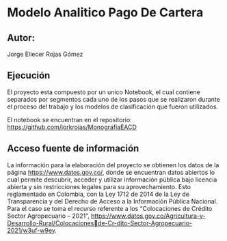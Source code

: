 
# Modelo Analitico Pago De Cartera

## Autor:
Jorge Eliecer Rojas Gómez

## Ejecución

El proyecto esta compuesto por un unico Notebook, el cual contiene separados por segmentos cada uno de los pasos que se realizaron durante el proceso del trabajo y los modelos de clasificación que fueron utilizados.

El notebook se encuentran en el repositorio: https://github.com/jorkrojas/MonografiaEACD 

## Acceso fuente de información

La información para la elaboración del proyecto se obtienen los datos de la página https://www.datos.gov.co/, donde se encuentran datos abiertos lo cual permite descubrir, acceder y utilizar información pública bajo licencia abierta y sin restricciones legales para su aprovechamiento. Esto reglamentado en Colombia, con la Ley 1712 de 2014 de la Ley de Transparencia y del Derecho de Acceso a la Información Pública Nacional. Para el caso se toma el recurso referente a los “Colocaciones de Crédito Sector Agropecuario – 2021”, https://www.datos.gov.co/Agricultura-y-Desarrollo-Rural/Colocacionesde-Cr-dito-Sector-Agropecuario-2021/w3uf-w9ey.
